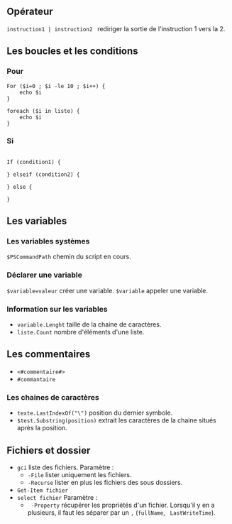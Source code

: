 ## Opérateur 

`instruction1 | instruction2 ` rediriger la sortie de l'instruction 1 vers la 2.

## Les boucles et les conditions

### Pour

```
For ($i=0 ; $i -le 10 ; $i++) {
	echo $i
}
```

```
foreach ($i in liste) {
	echo $i
}
```

### Si

``` 

If (condition1) { 

} elseif (condition2) { 

} else { 

}
```

## Les variables

### Les variables systèmes

`$PSCommandPath` chemin du script en cours.

### Déclarer une variable

`$variable=valeur` créer une variable.
`$variable` appeler une variable.

### Information sur les variables

* `variable.Lenght` taille de la chaine de caractères.
* `liste.Count` nombre d'éléments d'une liste.

## Les commentaires

* `<#commentaire#>`
* `#commantaire`

### Les chaines de caractères
* `texte.LastIndexOf("\")` position du dernier symbole.
* `$test.Substring(position)` extrait les caractères de la chaine situés après la position.

## Fichiers et dossier 

* `gci` liste des fichiers.
Paramètre : 
  - `-File` lister uniquement les fichiers.
  - `-Recurse` lister en plus les fichiers des sous dossiers.
* `Get-Item fichier` 
* `select fichier` 
Paramètre :
   - ` -Property` récupérer les propriétés d'un fichier. Lorsqu'il y en a plusieurs, il faut les séparer par un `,` (`fullName`, ` LastWriteTime`).
